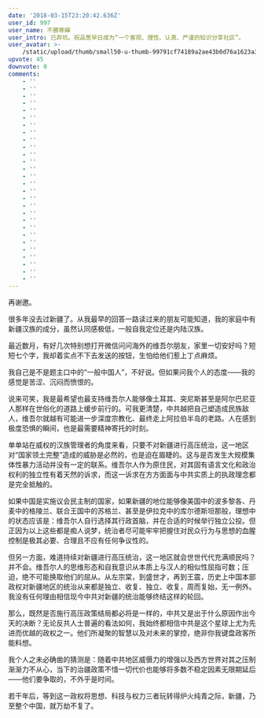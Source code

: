 ```yaml
---
date: '2018-03-15T23:20:42.636Z'
user_id: 997
user_name: 不勝寒蟬
user_intro: 已弃坑。祝品葱早日成为“一个客观、理性、认真、严谨的知识分享社区”。
user_avatar: >-
    /static/upload/thumb/small50-u-thumb-99791cf74189a2ae43b0d76a1623a3636acb1b07d47.png
upvote: 45
downvote: 0
comments:
    - ''
    - ''
    - ''
    - ''
    - ''
    - ''
    - ''
    - ''
    - ''
    - ''
    - ''
    - ''
    - ''
    - ''
    - ''
    - ''
    - ''
    - ''
    - ''
    - ''
    - ''
    - ''
    - ''
    - ''
    - ''
    - ''
    - ''
    - ''
---
```


再谢邀。

很多年没去过新疆了。从我最早的回答一路读过来的朋友可能知道，我的家庭中有新疆汉族的成分，虽然认同感极低，一般自我定位还是内陆汉族。  

最近数月，有好几次特别想打开微信问问海外的维吾尔朋友，家里一切安好吗？短短七个字，我却着实点不下去发送的按钮，生怕给他们惹上丁点麻烦。

我自己是不是题主口中的“一般中国人”，不好说。但如果问我个人的态度——我的感觉是苦涩、沉闷而愤恨的。

说来可笑，我是最希望也最支持维吾尔人能够像土耳其、突尼斯甚至是阿尔巴尼亚人那样在世俗化的道路上缓步前行的。可我更清楚，中共越把自己塑造成民族敌人，维吾尔就越有可能进一步深度宗教化、最终走上阿拉伯半岛的老路。人在感到极度恐惧的瞬间，也是最需要精神寄托的时刻。

单单站在威权的汉族管理者的角度来看，只要不对新疆进行高压统治，这一地区对“国家领土完整”造成的威胁是必然的，也是迫在眉睫的。这与是否发生大规模集体性暴力活动并没有一定的联系。维吾尔人作为原住民，对其固有语言文化和政治权利的独立性有着天然的诉求，而这一诉求在方方面面与中共实质上的执政理念都是完全抵触的。

如果中国是实施议会民主制的国家，如果新疆的地位能够像美国中的波多黎各、丹麦中的格陵兰、联合王国中的苏格兰、甚至是伊拉克中的库尔德斯坦那般，理想中的状态应该是：维吾尔人自行选择其行政首脑，并在合适的时候举行独立公投。但正因为以上这些都是痴人说梦，统治者尽可能牢牢把握住对民众行为与思想的血腥控制是极其必要、合理且不应有任何争议性的。

但另一方面，难道持续对新疆进行高压统治，这一地区就会世世代代充满顺民吗？并不会。维吾尔人的思维形态和自我意识从本质上与汉人的相似性屈指可数；压迫，绝不可能换取他们的屈从。从左宗棠，到盛世才，再到王震，历史上中国本部政权对新疆地区的统治从来都是独立、收复、独立、收复，周而复始，无一例外。我没有任何理由相信现今中共对新疆的统治能够终结这样的轮回。

那么，既然是否施行高压政策结局都必将是一样的，中共又是出于什么原因作出今天的决断？无论反共人士普遍的看法如何，我始终都相信中共是这个星球上尤为先进而优越的政权之一。他们所凝聚的智慧以及对未来的掌控，绝非你我键盘政客所能料想。

我个人之未必确凿的猜测是：随着中共地区威慑力的增强以及西方世界对其之压制渐渐力不从心，当下的治疆政策不惜一切代价也能够将多数不稳定因素无限期延后——他们要争取的，不外乎是时间。

若干年后，等到这一政权将思想、科技与权力三者玩转得炉火纯青之际，新疆，乃至整个中国，就万劫不复了。
